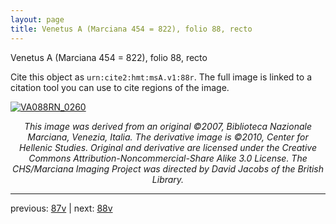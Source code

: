```yaml
---
layout: page
title: Venetus A (Marciana 454 = 822), folio 88, recto
---
```


Venetus A (Marciana 454 = 822), folio 88, recto

Cite this object as `urn:cite2:hmt:msA.v1:88r`.  The full image is linked to a citation tool you can use to cite regions of the image.

[![VA088RN_0260](http://www.homermultitext.org/iipsrv?IIIF=/project/homer/pyramidal/deepzoom/hmt/vaimg/2017a/VA088RN_0260.tif/full/800,/0/default.jpg)](http://www.homermultitext.org/ict2/?urn=urn:cite2:hmt:vaimg.2017a:VA088RN_0260) 

<p style="text-align: center; font-style: italic;">This image was derived from an original ©2007, Biblioteca Nazionale Marciana, Venezia, Italia. The derivative image is ©2010, Center for Hellenic Studies. Original and derivative are licensed under the Creative Commons Attribution-Noncommercial-Share Alike 3.0 License. The CHS/Marciana Imaging Project was directed by David Jacobs of the British Library.</p>

---

previous: [87v](../87v/) | next: [88v](../88v/)